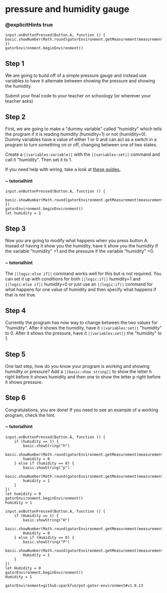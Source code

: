 # pressure and humidity gauge
### @explicitHints true
 
```template
input.onButtonPressed(Button.A, function () {  basic.showNumber(Math.round(gatorEnvironment.getMeasurement(measurementType.humidity)))
})
gatorEnvironment.beginEnvironment()
```
 
## Step 1
 
We are going to build off of a simple pressure gauge and instead use variables to have it alternate between showing the pressure and showing the humidity. 
 
Submit your final code to your teacher on schoology (or wherever your teacher asks)
 
## Step 2
 
First, we are going to make a "dummy variable" called "humidity" which tells the program if it is reading humidity (humidity=1) or not (humidity=0). Dummy variables have a value of either 1 or 0 and can act as a switch in a program to turn something on or off, changing between one of two states. 

Create a ``||variables:variable||`` with the ``||variables:set||`` command and call it "humidity". Then set it to 1.
 
If you need help with wiring, take a look at [these guides.](https://docs.google.com/document/d/1KrhVLl_owwXz_xAVbcIEAG9O5N4wdBY3mjd-GX34Bag/edit?usp=sharing)
 
#### ~ tutorialhint

```blocks
input.onButtonPressed(Button.A, function () {
    basic.showNumber(Math.round(gatorEnvironment.getMeasurement(measurementType.pressure)))
})
gatorEnvironment.beginEnvironment()
let humidity = 1
```

## Step 3
Now you are going to modify what happens when you press button A. Insead of having it show you the humidity, have it show you the humidity if the variable "humidity" =1 and the pressure if the variable "humidity" =0.

#### ~ tutorialhint
The ``||logic:else if||`` command works well for this but is not required. You can set it up with conditions for both ``||logic:if||`` humidity=1 and ``||logic:else if||`` humidity=0 or just use an ``||logic:if||`` command for what happens for one value of humidity and then specify what happens if that is not true. 

## Step 4
Currently the program has now way to change between the two values for "humidity". After it shows the humidity, have it ``||variables:set||`` "humidity" to 0. After it shows the pressure, have it ``||variables:set||`` the "humidity" to 1. 

## Step 5
One last step, how do you know your program is working and showing humidity or pressure? Add a ``||basic:show string||`` to show the letter h right before it shows humidity and then one to show the letter p right before it shows pressure.

## Step 6
Congratulations, you are done! If you need to see an example of a working program, check the hint.

#### ~ tutorialhint
```blocks
input.onButtonPressed(Button.A, function () {
    if (humidity == 1) {
        basic.showString("h")
        basic.showNumber(Math.round(gatorEnvironment.getMeasurement(measurementType.humidity)))
        humidity = 0
    } else if (humidity == 0) {
        basic.showString("p")
        basic.showNumber(Math.round(gatorEnvironment.getMeasurement(measurementType.pressure)))
        humidity = 1
    }
})
let humidity = 0
gatorEnvironment.beginEnvironment()
humidity = 1
```

```ghost
input.onButtonPressed(Button.A, function () {
    if (Humidity == 1) {
        basic.showString("H")
        basic.showNumber(Math.round(gatorEnvironment.getMeasurement(measurementType.humidity)))
        Humidity = 0
    } else if (Humidity == 0) {
        basic.showString("P")
        basic.showNumber(Math.round(gatorEnvironment.getMeasurement(measurementType.pressure)))
        Humidity = 1
    }
})
let Humidity = 0
gatorEnvironment.beginEnvironment()
Humidity = 1
```

```package
gatorEnvironment=github:sparkfun/pxt-gator-environment#v1.0.13
```
